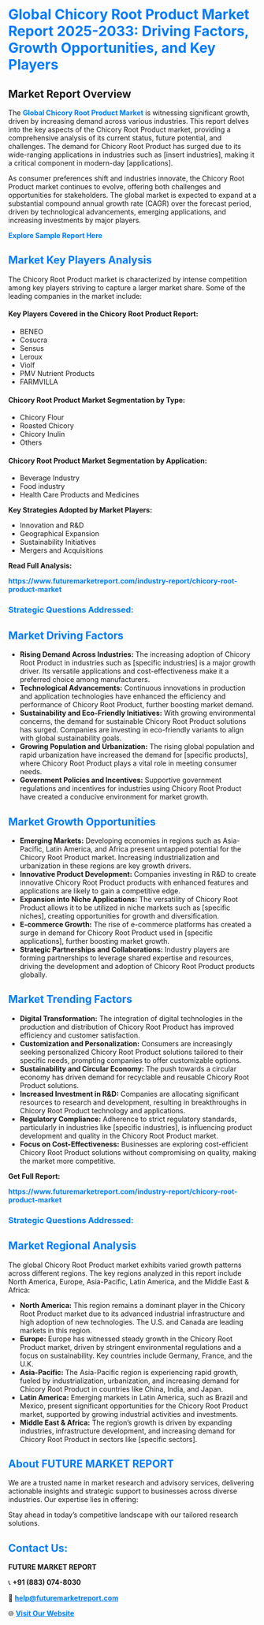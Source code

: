 <h1 style="color: #007BFF;">Global Chicory Root Product Market Report 2025-2033: Driving Factors, Growth Opportunities, and Key Players</h1>

<section id="overview">
<h2>Market Report Overview</h2>
<p>The <a href="https://www.futuremarketreport.com/industry-report/chicory-root-product-market" style="color: #007BFF; text-decoration: none;"><strong>Global Chicory Root Product Market</strong></a> is witnessing significant growth, driven by increasing demand across various industries. This report delves into the key aspects of the Chicory Root Product market, providing a comprehensive analysis of its current status, future potential, and challenges. The demand for Chicory Root Product has surged due to its wide-ranging applications in industries such as [insert industries], making it a critical component in modern-day [applications].</p>
<p>As consumer preferences shift and industries innovate, the Chicory Root Product market continues to evolve, offering both challenges and opportunities for stakeholders. The global market is expected to expand at a substantial compound annual growth rate (CAGR) over the forecast period, driven by technological advancements, emerging applications, and increasing investments by major players.</p>
</section>

<section id="overview">
<p><a href="https://www.futuremarketreport.com/request-sample/reportId=36767" style="color: #007BFF; text-decoration: none;"><strong>Explore Sample Report Here</strong></a></p>
</section>

<section id="key-players">
<h2 style="color: #007BFF;">Market Key Players Analysis</h2>
<p>The Chicory Root Product market is characterized by intense competition among key players striving to capture a larger market share. Some of the leading companies in the market include:</p>
<h4>Key Players Covered in the Chicory Root Product Report:</h4>
<ul><li>BENEO</li><li>Cosucra</li><li>Sensus</li><li>Leroux</li><li>Violf</li><li>PMV Nutrient Products</li><li>FARMVILLA</li></ul>
<h4>Chicory Root Product Market Segmentation by Type:</h4>
<ul><li>Chicory Flour</li><li>Roasted Chicory</li><li>Chicory Inulin</li><li>Others</li></ul>

<h4>Chicory Root Product Market Segmentation by Application:</h4>
<ul><li>Beverage Industry</li><li>Food industry</li><li>Health Care Products and Medicines</li></ul>
<p><strong>Key Strategies Adopted by Market Players:</strong></p>
<ul>
<li>Innovation and R&D</li>
<li>Geographical Expansion</li>
<li>Sustainability Initiatives</li>
<li>Mergers and Acquisitions</li>
</ul>
</section>

<section>
<p><strong>Read Full Analysis: </strong></p><a href="https://www.futuremarketreport.com/industry-report/chicory-root-product-market" style="color: #007BFF; text-decoration: none;"><strong>https://www.futuremarketreport.com/industry-report/chicory-root-product-market</strong></a>
<h3 style="color: #007BFF;">Strategic Questions Addressed:</h3>
</section>

<section id="driving-factors">
<h2 style="color: #007BFF;">Market Driving Factors</h2>
<ul>
<li><strong>Rising Demand Across Industries:</strong> The increasing adoption of Chicory Root Product in industries such as [specific industries] is a major growth driver. Its versatile applications and cost-effectiveness make it a preferred choice among manufacturers.</li>
<li><strong>Technological Advancements:</strong> Continuous innovations in production and application technologies have enhanced the efficiency and performance of Chicory Root Product, further boosting market demand.</li>
<li><strong>Sustainability and Eco-Friendly Initiatives:</strong> With growing environmental concerns, the demand for sustainable Chicory Root Product solutions has surged. Companies are investing in eco-friendly variants to align with global sustainability goals.</li>
<li><strong>Growing Population and Urbanization:</strong> The rising global population and rapid urbanization have increased the demand for [specific products], where Chicory Root Product plays a vital role in meeting consumer needs.</li>
<li><strong>Government Policies and Incentives:</strong> Supportive government regulations and incentives for industries using Chicory Root Product have created a conducive environment for market growth.</li>
</ul>
</section>

<section id="growth-opportunities">
<h2 style="color: #007BFF;">Market Growth Opportunities</h2>
<ul>
<li><strong>Emerging Markets:</strong> Developing economies in regions such as Asia-Pacific, Latin America, and Africa present untapped potential for the Chicory Root Product market. Increasing industrialization and urbanization in these regions are key growth drivers.</li>
<li><strong>Innovative Product Development:</strong> Companies investing in R&D to create innovative Chicory Root Product products with enhanced features and applications are likely to gain a competitive edge.</li>
<li><strong>Expansion into Niche Applications:</strong> The versatility of Chicory Root Product allows it to be utilized in niche markets such as [specific niches], creating opportunities for growth and diversification.</li>
<li><strong>E-commerce Growth:</strong> The rise of e-commerce platforms has created a surge in demand for Chicory Root Product used in [specific applications], further boosting market growth.</li>
<li><strong>Strategic Partnerships and Collaborations:</strong> Industry players are forming partnerships to leverage shared expertise and resources, driving the development and adoption of Chicory Root Product products globally.</li>
</ul>
</section>

<section id="trending-factors">
<h2 style="color: #007BFF;">Market Trending Factors</h2>
<ul>
<li><strong>Digital Transformation:</strong> The integration of digital technologies in the production and distribution of Chicory Root Product has improved efficiency and customer satisfaction.</li>
<li><strong>Customization and Personalization:</strong> Consumers are increasingly seeking personalized Chicory Root Product solutions tailored to their specific needs, prompting companies to offer customizable options.</li>
<li><strong>Sustainability and Circular Economy:</strong> The push towards a circular economy has driven demand for recyclable and reusable Chicory Root Product solutions.</li>
<li><strong>Increased Investment in R&D:</strong> Companies are allocating significant resources to research and development, resulting in breakthroughs in Chicory Root Product technology and applications.</li>
<li><strong>Regulatory Compliance:</strong> Adherence to strict regulatory standards, particularly in industries like [specific industries], is influencing product development and quality in the Chicory Root Product market.</li>
<li><strong>Focus on Cost-Effectiveness:</strong> Businesses are exploring cost-efficient Chicory Root Product solutions without compromising on quality, making the market more competitive.</li>
</ul>
</section>

<section>
<p><strong>Get Full Report: </strong></p><a href="https://www.futuremarketreport.com/industry-report/chicory-root-product-market" style="color: #007BFF; text-decoration: none;"><strong>https://www.futuremarketreport.com/industry-report/chicory-root-product-market</strong></a>
<h3 style="color: #007BFF;">Strategic Questions Addressed:</h3>
</section>


<section id="regional-analysis">
<h2 style="color: #007BFF;">Market Regional Analysis</h2>
<p>The global Chicory Root Product market exhibits varied growth patterns across different regions. The key regions analyzed in this report include North America, Europe, Asia-Pacific, Latin America, and the Middle East & Africa:</p>
<ul>
<li><strong>North America:</strong> This region remains a dominant player in the Chicory Root Product market due to its advanced industrial infrastructure and high adoption of new technologies. The U.S. and Canada are leading markets in this region.</li>
<li><strong>Europe:</strong> Europe has witnessed steady growth in the Chicory Root Product market, driven by stringent environmental regulations and a focus on sustainability. Key countries include Germany, France, and the U.K.</li>
<li><strong>Asia-Pacific:</strong> The Asia-Pacific region is experiencing rapid growth, fueled by industrialization, urbanization, and increasing demand for Chicory Root Product in countries like China, India, and Japan.</li>
<li><strong>Latin America:</strong> Emerging markets in Latin America, such as Brazil and Mexico, present significant opportunities for the Chicory Root Product market, supported by growing industrial activities and investments.</li>
<li><strong>Middle East & Africa:</strong> The region’s growth is driven by expanding industries, infrastructure development, and increasing demand for Chicory Root Product in sectors like [specific sectors].</li>
</ul>
</section>

<footer>
<h2 style="color: #007BFF;">About FUTURE MARKET REPORT</h2>
<p>We are a trusted name in market research and advisory services, delivering actionable insights and strategic support to businesses across diverse industries. Our expertise lies in offering:</p>

<p>Stay ahead in today’s competitive landscape with our tailored research solutions.</p>

<h2 style="color: #007BFF;">Contact Us:</h2>
<p><strong>FUTURE MARKET REPORT</strong></p>
<p>📞 <strong>+91 (883) 074-8030</strong></p>
<p>📧 <strong><a href="mailto:help@futuremarketreport.com" style="color: #007BFF;">help@futuremarketreport.com</a></strong></p>
<p>🌐 <strong><a href="https://www.futuremarketreport.com/" style="color: #007BFF;">Visit Our Website</a></strong></p>
</footer>